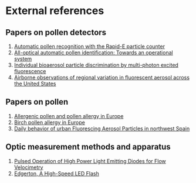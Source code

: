 # External references

## Papers on pollen detectors
1. [Automatic pollen recognition with the Rapid-E particle counter](https://amt.copernicus.org/articles/12/3435/2019/)
2. [All-optical automatic pollen identification: Towards an operational
system](https://www.sciencedirect.com/science/article/pii/S1352231016304186)
3. [Individual bioaerosol particle
discrimination by multi-photon excited
fluorescence](https://opg.optica.org/oe/fulltext.cfm?uri=oe-19-24-24516&id=224390)
4. [Airborne observations of regional variation
in fluorescent aerosol across
the United States](https://agupubs.onlinelibrary.wiley.com/doi/10.1002/2014JD022495)


## Papers on pollen
1. [Allergenic pollen and pollen allergy in Europe](https://onlinelibrary.wiley.com/doi/epdf/10.1111/j.1398-9995.2007.01393.x)
2. [Birch pollen allergy in Europe](https://onlinelibrary.wiley.com/doi/epdf/10.1111/all.13758)
3. [Daily behavior of urban Fluorescing Aerosol Particles in northwest Spain](https://www.sciencedirect.com/science/article/pii/S1352231018302589)

## Optic measurement methods and apparatus
1. [Pulsed Operation of High Power Light Emitting Diodes for Flow Velocimetry](https://elib.dlr.de/59034/1/piv09_cwillert_0178.pdf)
2. [Edgerton, A High-Speed LED Flash](https://td0g.ca/2019/05/14/edgerton-a-high-speed-led-flash-diy/)
